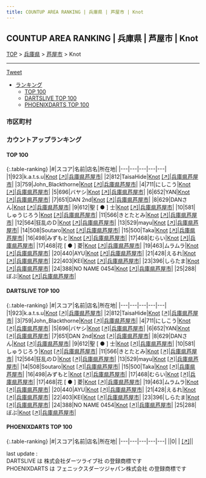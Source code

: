 ```yaml
---
title: COUNTUP AREA RANKING | 兵庫県 | 芦屋市 | Knot
---
```

## COUNTUP AREA RANKING | 兵庫県 | 芦屋市 | Knot

[TOP](/darts/rank/) > [兵庫県](/darts/rank/兵庫県/) > [芦屋市](/darts/rank/兵庫県/芦屋市/) > Knot

___

<a href="https://twitter.com/share?ref_src=twsrc%5Etfw" data-text="COUNTUP AREA RANKING | 兵庫県芦屋市Knot" class="twitter-share-button" data-hashtags="DARTSLIVE,PHOENIXDARTS,darts,ダーツ" data-show-count="false">Tweet</a>

* [ランキング](#カウントアップランキング)
    * [TOP 100](#top-100)
    * [DARTSLIVE TOP 100](#dartslive-top-100)
    * [PHOENIXDARTS TOP 100](#phoenixdarts-top-100)

### 市区町村

<ul>

</ul>

### カウントアップランキング

#### TOP 100



{:.table-ranking}
|#|スコア|名前|店名|所在地|
|---|---|---|---|---|
|1|923|<span class="rank-name-dl">k.a.t.s.u</span>|<a href="/darts/rank/shops/152529aa9ce888430d9b047a20a7ba1e.html">Knot</a> <a href="https://search.dartslive.com/jp/shop/152529aa9ce888430d9b047a20a7ba1e">[↗]</a>|<a href="/darts/rank/兵庫県/芦屋市">兵庫県芦屋市</a>|
|2|812|<span class="rank-name-dl">TaisaHide</span>|<a href="/darts/rank/shops/152529aa9ce888430d9b047a20a7ba1e.html">Knot</a> <a href="https://search.dartslive.com/jp/shop/152529aa9ce888430d9b047a20a7ba1e">[↗]</a>|<a href="/darts/rank/兵庫県/芦屋市">兵庫県芦屋市</a>|
|3|759|<span class="rank-name-dl">John_Blackthorne</span>|<a href="/darts/rank/shops/152529aa9ce888430d9b047a20a7ba1e.html">Knot</a> <a href="https://search.dartslive.com/jp/shop/152529aa9ce888430d9b047a20a7ba1e">[↗]</a>|<a href="/darts/rank/兵庫県/芦屋市">兵庫県芦屋市</a>|
|4|711|<span class="rank-name-dl">にしこう</span>|<a href="/darts/rank/shops/152529aa9ce888430d9b047a20a7ba1e.html">Knot</a> <a href="https://search.dartslive.com/jp/shop/152529aa9ce888430d9b047a20a7ba1e">[↗]</a>|<a href="/darts/rank/兵庫県/芦屋市">兵庫県芦屋市</a>|
|5|696|<span class="rank-name-dl">バヤシ</span>|<a href="/darts/rank/shops/152529aa9ce888430d9b047a20a7ba1e.html">Knot</a> <a href="https://search.dartslive.com/jp/shop/152529aa9ce888430d9b047a20a7ba1e">[↗]</a>|<a href="/darts/rank/兵庫県/芦屋市">兵庫県芦屋市</a>|
|6|652|<span class="rank-name-dl">YAN</span>|<a href="/darts/rank/shops/152529aa9ce888430d9b047a20a7ba1e.html">Knot</a> <a href="https://search.dartslive.com/jp/shop/152529aa9ce888430d9b047a20a7ba1e">[↗]</a>|<a href="/darts/rank/兵庫県/芦屋市">兵庫県芦屋市</a>|
|7|651|<span class="rank-name-dl">DAN 2nd</span>|<a href="/darts/rank/shops/152529aa9ce888430d9b047a20a7ba1e.html">Knot</a> <a href="https://search.dartslive.com/jp/shop/152529aa9ce888430d9b047a20a7ba1e">[↗]</a>|<a href="/darts/rank/兵庫県/芦屋市">兵庫県芦屋市</a>|
|8|629|<span class="rank-name-dl">DANさん</span>|<a href="/darts/rank/shops/152529aa9ce888430d9b047a20a7ba1e.html">Knot</a> <a href="https://search.dartslive.com/jp/shop/152529aa9ce888430d9b047a20a7ba1e">[↗]</a>|<a href="/darts/rank/兵庫県/芦屋市">兵庫県芦屋市</a>|
|9|612|<span class="rank-name-dl">聖 [ ● ] 士</span>|<a href="/darts/rank/shops/152529aa9ce888430d9b047a20a7ba1e.html">Knot</a> <a href="https://search.dartslive.com/jp/shop/152529aa9ce888430d9b047a20a7ba1e">[↗]</a>|<a href="/darts/rank/兵庫県/芦屋市">兵庫県芦屋市</a>|
|10|581|<span class="rank-name-dl">しゅうじろう</span>|<a href="/darts/rank/shops/152529aa9ce888430d9b047a20a7ba1e.html">Knot</a> <a href="https://search.dartslive.com/jp/shop/152529aa9ce888430d9b047a20a7ba1e">[↗]</a>|<a href="/darts/rank/兵庫県/芦屋市">兵庫県芦屋市</a>|
|11|566|<span class="rank-name-dl">きとたとみ</span>|<a href="/darts/rank/shops/152529aa9ce888430d9b047a20a7ba1e.html">Knot</a> <a href="https://search.dartslive.com/jp/shop/152529aa9ce888430d9b047a20a7ba1e">[↗]</a>|<a href="/darts/rank/兵庫県/芦屋市">兵庫県芦屋市</a>|
|12|564|<span class="rank-name-dl">狂乱のＤ</span>|<a href="/darts/rank/shops/152529aa9ce888430d9b047a20a7ba1e.html">Knot</a> <a href="https://search.dartslive.com/jp/shop/152529aa9ce888430d9b047a20a7ba1e">[↗]</a>|<a href="/darts/rank/兵庫県/芦屋市">兵庫県芦屋市</a>|
|13|529|<span class="rank-name-dl">mayu</span>|<a href="/darts/rank/shops/152529aa9ce888430d9b047a20a7ba1e.html">Knot</a> <a href="https://search.dartslive.com/jp/shop/152529aa9ce888430d9b047a20a7ba1e">[↗]</a>|<a href="/darts/rank/兵庫県/芦屋市">兵庫県芦屋市</a>|
|14|508|<span class="rank-name-dl">Soutaro</span>|<a href="/darts/rank/shops/152529aa9ce888430d9b047a20a7ba1e.html">Knot</a> <a href="https://search.dartslive.com/jp/shop/152529aa9ce888430d9b047a20a7ba1e">[↗]</a>|<a href="/darts/rank/兵庫県/芦屋市">兵庫県芦屋市</a>|
|15|500|<span class="rank-name-dl">Taka</span>|<a href="/darts/rank/shops/152529aa9ce888430d9b047a20a7ba1e.html">Knot</a> <a href="https://search.dartslive.com/jp/shop/152529aa9ce888430d9b047a20a7ba1e">[↗]</a>|<a href="/darts/rank/兵庫県/芦屋市">兵庫県芦屋市</a>|
|16|498|<span class="rank-name-dl">みずもと</span>|<a href="/darts/rank/shops/152529aa9ce888430d9b047a20a7ba1e.html">Knot</a> <a href="https://search.dartslive.com/jp/shop/152529aa9ce888430d9b047a20a7ba1e">[↗]</a>|<a href="/darts/rank/兵庫県/芦屋市">兵庫県芦屋市</a>|
|17|468|<span class="rank-name-dl">むらい</span>|<a href="/darts/rank/shops/152529aa9ce888430d9b047a20a7ba1e.html">Knot</a> <a href="https://search.dartslive.com/jp/shop/152529aa9ce888430d9b047a20a7ba1e">[↗]</a>|<a href="/darts/rank/兵庫県/芦屋市">兵庫県芦屋市</a>|
|17|468|<span class="rank-name-dl">花 [ ● ] 菱</span>|<a href="/darts/rank/shops/152529aa9ce888430d9b047a20a7ba1e.html">Knot</a> <a href="https://search.dartslive.com/jp/shop/152529aa9ce888430d9b047a20a7ba1e">[↗]</a>|<a href="/darts/rank/兵庫県/芦屋市">兵庫県芦屋市</a>|
|19|463|<span class="rank-name-dl">ムラムラ</span>|<a href="/darts/rank/shops/152529aa9ce888430d9b047a20a7ba1e.html">Knot</a> <a href="https://search.dartslive.com/jp/shop/152529aa9ce888430d9b047a20a7ba1e">[↗]</a>|<a href="/darts/rank/兵庫県/芦屋市">兵庫県芦屋市</a>|
|20|440|<span class="rank-name-dl">AYU</span>|<a href="/darts/rank/shops/152529aa9ce888430d9b047a20a7ba1e.html">Knot</a> <a href="https://search.dartslive.com/jp/shop/152529aa9ce888430d9b047a20a7ba1e">[↗]</a>|<a href="/darts/rank/兵庫県/芦屋市">兵庫県芦屋市</a>|
|21|428|<span class="rank-name-dl">えるれ</span>|<a href="/darts/rank/shops/152529aa9ce888430d9b047a20a7ba1e.html">Knot</a> <a href="https://search.dartslive.com/jp/shop/152529aa9ce888430d9b047a20a7ba1e">[↗]</a>|<a href="/darts/rank/兵庫県/芦屋市">兵庫県芦屋市</a>|
|22|403|<span class="rank-name-dl">KEI</span>|<a href="/darts/rank/shops/152529aa9ce888430d9b047a20a7ba1e.html">Knot</a> <a href="https://search.dartslive.com/jp/shop/152529aa9ce888430d9b047a20a7ba1e">[↗]</a>|<a href="/darts/rank/兵庫県/芦屋市">兵庫県芦屋市</a>|
|23|396|<span class="rank-name-dl">しらたま</span>|<a href="/darts/rank/shops/152529aa9ce888430d9b047a20a7ba1e.html">Knot</a> <a href="https://search.dartslive.com/jp/shop/152529aa9ce888430d9b047a20a7ba1e">[↗]</a>|<a href="/darts/rank/兵庫県/芦屋市">兵庫県芦屋市</a>|
|24|388|<span class="rank-name-dl">NO NAME 0454</span>|<a href="/darts/rank/shops/152529aa9ce888430d9b047a20a7ba1e.html">Knot</a> <a href="https://search.dartslive.com/jp/shop/152529aa9ce888430d9b047a20a7ba1e">[↗]</a>|<a href="/darts/rank/兵庫県/芦屋市">兵庫県芦屋市</a>|
|25|288|<span class="rank-name-dl">ぼぶ</span>|<a href="/darts/rank/shops/152529aa9ce888430d9b047a20a7ba1e.html">Knot</a> <a href="https://search.dartslive.com/jp/shop/152529aa9ce888430d9b047a20a7ba1e">[↗]</a>|<a href="/darts/rank/兵庫県/芦屋市">兵庫県芦屋市</a>|


#### DARTSLIVE TOP 100



{:.table-ranking}
|#|スコア|名前|店名|所在地|
|---|---|---|---|---|
|1|923|<span class="rank-name-dl">k.a.t.s.u</span>|<a href="/darts/rank/shops/152529aa9ce888430d9b047a20a7ba1e.html">Knot</a> <a href="https://search.dartslive.com/jp/shop/152529aa9ce888430d9b047a20a7ba1e">[↗]</a>|<a href="/darts/rank/兵庫県/芦屋市">兵庫県芦屋市</a>|
|2|812|<span class="rank-name-dl">TaisaHide</span>|<a href="/darts/rank/shops/152529aa9ce888430d9b047a20a7ba1e.html">Knot</a> <a href="https://search.dartslive.com/jp/shop/152529aa9ce888430d9b047a20a7ba1e">[↗]</a>|<a href="/darts/rank/兵庫県/芦屋市">兵庫県芦屋市</a>|
|3|759|<span class="rank-name-dl">John_Blackthorne</span>|<a href="/darts/rank/shops/152529aa9ce888430d9b047a20a7ba1e.html">Knot</a> <a href="https://search.dartslive.com/jp/shop/152529aa9ce888430d9b047a20a7ba1e">[↗]</a>|<a href="/darts/rank/兵庫県/芦屋市">兵庫県芦屋市</a>|
|4|711|<span class="rank-name-dl">にしこう</span>|<a href="/darts/rank/shops/152529aa9ce888430d9b047a20a7ba1e.html">Knot</a> <a href="https://search.dartslive.com/jp/shop/152529aa9ce888430d9b047a20a7ba1e">[↗]</a>|<a href="/darts/rank/兵庫県/芦屋市">兵庫県芦屋市</a>|
|5|696|<span class="rank-name-dl">バヤシ</span>|<a href="/darts/rank/shops/152529aa9ce888430d9b047a20a7ba1e.html">Knot</a> <a href="https://search.dartslive.com/jp/shop/152529aa9ce888430d9b047a20a7ba1e">[↗]</a>|<a href="/darts/rank/兵庫県/芦屋市">兵庫県芦屋市</a>|
|6|652|<span class="rank-name-dl">YAN</span>|<a href="/darts/rank/shops/152529aa9ce888430d9b047a20a7ba1e.html">Knot</a> <a href="https://search.dartslive.com/jp/shop/152529aa9ce888430d9b047a20a7ba1e">[↗]</a>|<a href="/darts/rank/兵庫県/芦屋市">兵庫県芦屋市</a>|
|7|651|<span class="rank-name-dl">DAN 2nd</span>|<a href="/darts/rank/shops/152529aa9ce888430d9b047a20a7ba1e.html">Knot</a> <a href="https://search.dartslive.com/jp/shop/152529aa9ce888430d9b047a20a7ba1e">[↗]</a>|<a href="/darts/rank/兵庫県/芦屋市">兵庫県芦屋市</a>|
|8|629|<span class="rank-name-dl">DANさん</span>|<a href="/darts/rank/shops/152529aa9ce888430d9b047a20a7ba1e.html">Knot</a> <a href="https://search.dartslive.com/jp/shop/152529aa9ce888430d9b047a20a7ba1e">[↗]</a>|<a href="/darts/rank/兵庫県/芦屋市">兵庫県芦屋市</a>|
|9|612|<span class="rank-name-dl">聖 [ ● ] 士</span>|<a href="/darts/rank/shops/152529aa9ce888430d9b047a20a7ba1e.html">Knot</a> <a href="https://search.dartslive.com/jp/shop/152529aa9ce888430d9b047a20a7ba1e">[↗]</a>|<a href="/darts/rank/兵庫県/芦屋市">兵庫県芦屋市</a>|
|10|581|<span class="rank-name-dl">しゅうじろう</span>|<a href="/darts/rank/shops/152529aa9ce888430d9b047a20a7ba1e.html">Knot</a> <a href="https://search.dartslive.com/jp/shop/152529aa9ce888430d9b047a20a7ba1e">[↗]</a>|<a href="/darts/rank/兵庫県/芦屋市">兵庫県芦屋市</a>|
|11|566|<span class="rank-name-dl">きとたとみ</span>|<a href="/darts/rank/shops/152529aa9ce888430d9b047a20a7ba1e.html">Knot</a> <a href="https://search.dartslive.com/jp/shop/152529aa9ce888430d9b047a20a7ba1e">[↗]</a>|<a href="/darts/rank/兵庫県/芦屋市">兵庫県芦屋市</a>|
|12|564|<span class="rank-name-dl">狂乱のＤ</span>|<a href="/darts/rank/shops/152529aa9ce888430d9b047a20a7ba1e.html">Knot</a> <a href="https://search.dartslive.com/jp/shop/152529aa9ce888430d9b047a20a7ba1e">[↗]</a>|<a href="/darts/rank/兵庫県/芦屋市">兵庫県芦屋市</a>|
|13|529|<span class="rank-name-dl">mayu</span>|<a href="/darts/rank/shops/152529aa9ce888430d9b047a20a7ba1e.html">Knot</a> <a href="https://search.dartslive.com/jp/shop/152529aa9ce888430d9b047a20a7ba1e">[↗]</a>|<a href="/darts/rank/兵庫県/芦屋市">兵庫県芦屋市</a>|
|14|508|<span class="rank-name-dl">Soutaro</span>|<a href="/darts/rank/shops/152529aa9ce888430d9b047a20a7ba1e.html">Knot</a> <a href="https://search.dartslive.com/jp/shop/152529aa9ce888430d9b047a20a7ba1e">[↗]</a>|<a href="/darts/rank/兵庫県/芦屋市">兵庫県芦屋市</a>|
|15|500|<span class="rank-name-dl">Taka</span>|<a href="/darts/rank/shops/152529aa9ce888430d9b047a20a7ba1e.html">Knot</a> <a href="https://search.dartslive.com/jp/shop/152529aa9ce888430d9b047a20a7ba1e">[↗]</a>|<a href="/darts/rank/兵庫県/芦屋市">兵庫県芦屋市</a>|
|16|498|<span class="rank-name-dl">みずもと</span>|<a href="/darts/rank/shops/152529aa9ce888430d9b047a20a7ba1e.html">Knot</a> <a href="https://search.dartslive.com/jp/shop/152529aa9ce888430d9b047a20a7ba1e">[↗]</a>|<a href="/darts/rank/兵庫県/芦屋市">兵庫県芦屋市</a>|
|17|468|<span class="rank-name-dl">むらい</span>|<a href="/darts/rank/shops/152529aa9ce888430d9b047a20a7ba1e.html">Knot</a> <a href="https://search.dartslive.com/jp/shop/152529aa9ce888430d9b047a20a7ba1e">[↗]</a>|<a href="/darts/rank/兵庫県/芦屋市">兵庫県芦屋市</a>|
|17|468|<span class="rank-name-dl">花 [ ● ] 菱</span>|<a href="/darts/rank/shops/152529aa9ce888430d9b047a20a7ba1e.html">Knot</a> <a href="https://search.dartslive.com/jp/shop/152529aa9ce888430d9b047a20a7ba1e">[↗]</a>|<a href="/darts/rank/兵庫県/芦屋市">兵庫県芦屋市</a>|
|19|463|<span class="rank-name-dl">ムラムラ</span>|<a href="/darts/rank/shops/152529aa9ce888430d9b047a20a7ba1e.html">Knot</a> <a href="https://search.dartslive.com/jp/shop/152529aa9ce888430d9b047a20a7ba1e">[↗]</a>|<a href="/darts/rank/兵庫県/芦屋市">兵庫県芦屋市</a>|
|20|440|<span class="rank-name-dl">AYU</span>|<a href="/darts/rank/shops/152529aa9ce888430d9b047a20a7ba1e.html">Knot</a> <a href="https://search.dartslive.com/jp/shop/152529aa9ce888430d9b047a20a7ba1e">[↗]</a>|<a href="/darts/rank/兵庫県/芦屋市">兵庫県芦屋市</a>|
|21|428|<span class="rank-name-dl">えるれ</span>|<a href="/darts/rank/shops/152529aa9ce888430d9b047a20a7ba1e.html">Knot</a> <a href="https://search.dartslive.com/jp/shop/152529aa9ce888430d9b047a20a7ba1e">[↗]</a>|<a href="/darts/rank/兵庫県/芦屋市">兵庫県芦屋市</a>|
|22|403|<span class="rank-name-dl">KEI</span>|<a href="/darts/rank/shops/152529aa9ce888430d9b047a20a7ba1e.html">Knot</a> <a href="https://search.dartslive.com/jp/shop/152529aa9ce888430d9b047a20a7ba1e">[↗]</a>|<a href="/darts/rank/兵庫県/芦屋市">兵庫県芦屋市</a>|
|23|396|<span class="rank-name-dl">しらたま</span>|<a href="/darts/rank/shops/152529aa9ce888430d9b047a20a7ba1e.html">Knot</a> <a href="https://search.dartslive.com/jp/shop/152529aa9ce888430d9b047a20a7ba1e">[↗]</a>|<a href="/darts/rank/兵庫県/芦屋市">兵庫県芦屋市</a>|
|24|388|<span class="rank-name-dl">NO NAME 0454</span>|<a href="/darts/rank/shops/152529aa9ce888430d9b047a20a7ba1e.html">Knot</a> <a href="https://search.dartslive.com/jp/shop/152529aa9ce888430d9b047a20a7ba1e">[↗]</a>|<a href="/darts/rank/兵庫県/芦屋市">兵庫県芦屋市</a>|
|25|288|<span class="rank-name-dl">ぼぶ</span>|<a href="/darts/rank/shops/152529aa9ce888430d9b047a20a7ba1e.html">Knot</a> <a href="https://search.dartslive.com/jp/shop/152529aa9ce888430d9b047a20a7ba1e">[↗]</a>|<a href="/darts/rank/兵庫県/芦屋市">兵庫県芦屋市</a>|


#### PHOENIXDARTS TOP 100



{:.table-ranking}
|#|スコア|名前|店名|所在地|
|---|---|---|---|---|
||0|<span class="rank-name-dl"> </span>|<a href="/darts/rank/shops/.html"></a> <a href="">[↗]</a>|<a href="/darts/rank//"></a>|


<div class="footer border-top border-gray-light mt-5 pt-3 text-right text-gray">
    last update : <span style="font-weight: italic" id="foot_last_modified"></span><br />
    DARTSLIVE は 株式会社ダーツライブ社 の登録商標です<br />
    PHOENIXDARTS は フェニックスダーツジャパン株式会社 の登録商標です<br />
</div>

<script src="https://cdnjs.cloudflare.com/ajax/libs/jquery.tablesorter/2.31.3/js/jquery.tablesorter.min.js" integrity="sha512-qzgd5cYSZcosqpzpn7zF2ZId8f/8CHmFKZ8j7mU4OUXTNRd5g+ZHBPsgKEwoqxCtdQvExE5LprwwPAgoicguNg==" crossorigin="anonymous" referrerpolicy="no-referrer"></script>
<link rel="stylesheet" href="https://cdnjs.cloudflare.com/ajax/libs/jquery.tablesorter/2.31.3/css/theme.default.min.css" integrity="sha512-wghhOJkjQX0Lh3NSWvNKeZ0ZpNn+SPVXX1Qyc9OCaogADktxrBiBdKGDoqVUOyhStvMBmJQ8ZdMHiR3wuEq8+w==" crossorigin="anonymous" referrerpolicy="no-referrer" />
<script>
$(function() {
    $(".table-ranking").tablesorter({sortList:[[0, 0]]});
    $("#foot_last_modified").text(formatDate(new Date(document.lastModified), 'yyyy-MM-dd HH:mm:ss'));
});
</script>

<script async src="https://platform.twitter.com/widgets.js" charset="utf-8"></script>